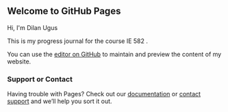 ## Welcome to GitHub Pages

Hi, I'm Dilan Ugus

This is my progress journal for the course IE 582 .

You can use the [editor on GitHub]([https://github.com/BU-IE-582/fall-23-ugusdilan/edit/main/index.md](https://bu-ie-582.github.io/fall-23-ugusdilan/)) to maintain and preview the content of my website.


### Support or Contact

Having trouble with Pages? Check out our [documentation](https://docs.github.com/categories/github-pages-basics/) or [contact support](https://support.github.com/contact) and we’ll help you sort it out.
